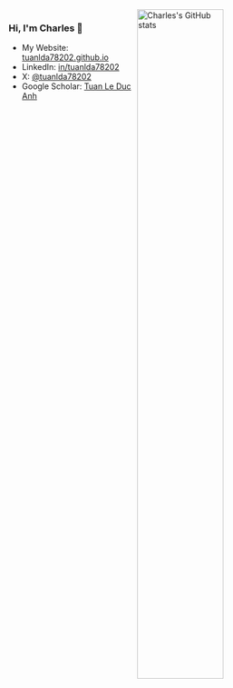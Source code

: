 <a href="https://github.com/tuanlda78202?tab=repositories">
  <picture>
    <!-- Dark mode -->
    <source media="(prefers-color-scheme: dark)"
            srcset="https://github-readme-stats-one-bice.vercel.app/api?username=tuanlda78202&hide=contribs&theme=gotham&show_icons=true&count_private=true&hide_border=true&role=OWNER,ORGANIZATION_MEMBER,COLLABORATOR&custom_title=charles" />
    <!-- Light mode -->
    <source media="(prefers-color-scheme: light)"
            srcset="https://github-readme-stats-one-bice.vercel.app/api?username=tuanlda78202&hide=contribs&theme=default&show_icons=true&count_private=true&hide_border=true&role=OWNER,ORGANIZATION_MEMBER,COLLABORATOR&custom_title=charles" />
    <!-- Fallback (GitHub uses your current theme) -->
    <img align="right" width="55%" alt="Charles's GitHub stats"
         src="https://github-readme-stats-one-bice.vercel.app/api?username=tuanlda78202&hide=contribs&theme=default&show_icons=true&count_private=true&hide_border=true&role=OWNER,ORGANIZATION_MEMBER,COLLABORATOR&custom_title=charles" />
  </picture>
</a>

### Hi, I'm Charles 👋
- My Website: [tuanlda78202.github.io](https://tuanlda78202.github.io)
- LinkedIn: [in/tuanlda78202](https://www.linkedin.com/in/tuanlda78202)
- X: [@tuanlda78202](https://x.com/tuanlda78202)
- Google Scholar: [Tuan Le Duc Anh](https://scholar.google.com/citations?user=riDnZ68AAAAJ)

<br clear="both"/>
